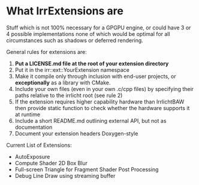 # What IrrExtensions are

Stuff which is not 100% necessary for a GPGPU engine, or could have 3 or 4 possible implementations
none of which would be optimal for all circumstances such as shadows or deferred rendering.

General rules for extensions are:
1) **Put a LICENSE.md file at the root of your extension directory**
2) Put it in the irr::ext::YourExtension namespace
3) Make it compile only through inclusion with end-user projects, or **exceptionally** as a library with CMake.
4) Include your own files (even in your own .c/cpp files) by specifying their
   paths relative to the irrlicht root (see rule 2)
5) If the extension requires higher capability hardware than IrrlichtBAW then
   provide static function to check whether the hardware supports it at runtime
6) Include a short README.md outlining external API, but not as documentation
7) Document your extension headers Doxygen-style


Current List of Extensions:
+ AutoExposure
+ Compute Shader 2D Box Blur
+ Full-screen Triangle for Fragment Shader Post Processing
+ Debug Line Draw using streaming buffer
